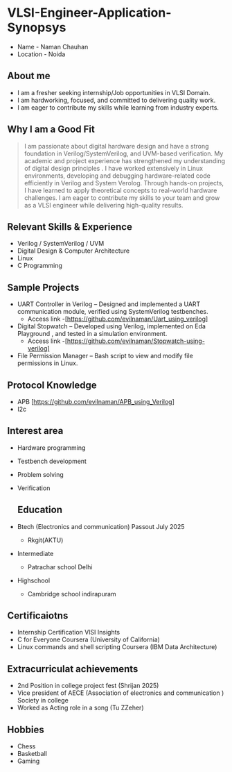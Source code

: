 # VLSI-Engineer-Application-Synopsys
 - Name - Naman Chauhan
 - Location - Noida

## About me
- I am a fresher seeking internship/Job opportunities in VLSI Domain.
- I am hardworking, focused, and committed to delivering quality work. 
- I am eager to contribute my skills while learning from industry experts.
 
## Why I am a Good Fit
> I am passionate about digital hardware design and have a strong foundation in Verilog/SystemVerilog, and UVM-based verification.
> My academic and project experience has strengthened my understanding of digital design principles .
> I have worked extensively in Linux environments, developing and debugging hardware-related code efficiently in Verilog and System Verolog.
> Through hands-on projects, I have learned to apply theoretical concepts to real-world hardware challenges.
>  I am eager to contribute my skills to your team and grow as a VLSI engineer while delivering high-quality results.

## Relevant Skills & Experience
- Verilog / SystemVerilog / UVM
- Digital Design & Computer Architecture
- Linux
- C Programming

## Sample Projects
- UART Controller in Verilog – Designed and implemented a UART communication module, verified using SystemVerilog testbenches.
  - Access link -[https://github.com/evilnaman/Uart_using_verilog]
- Digital Stopwatch – Developed using Verilog, implemented on Eda Playground , and tested in a simulation environment.
  - Access link -[https://github.com/evilnaman/Stopwatch-using-verilog]
- File Permission Manager – Bash script to view and modify file permissions in Linux.

## Protocol Knowledge
- APB [https://github.com/evilnaman/APB_using_Verilog]
- I2c

## Interest area
- Hardware programming
- Testbench development
- Problem solving
- Verification 

  ## Education
- Btech (Electronics and communication) Passout July 2025
  - Rkgit(AKTU) 
- Intermediate
  - Patrachar school Delhi
- Highschool
  - Cambridge school indirapuram

 ## Certificaiotns 
 - Internship Certification VlSI Insights
 - C for Everyone Coursera (University of California)
 - Linux commands and shell scripting Coursera (IBM Data Architecture)
   
## Extracurriculat achievements
 - 2nd Position in college project fest (Shrijan 2025)
 - Vice president of AECE (Association of electronics and communication ) Society in college
 - Worked as Acting role in a song (Tu ZZeher)
  
## Hobbies
- Chess
- Basketball
- Gaming
